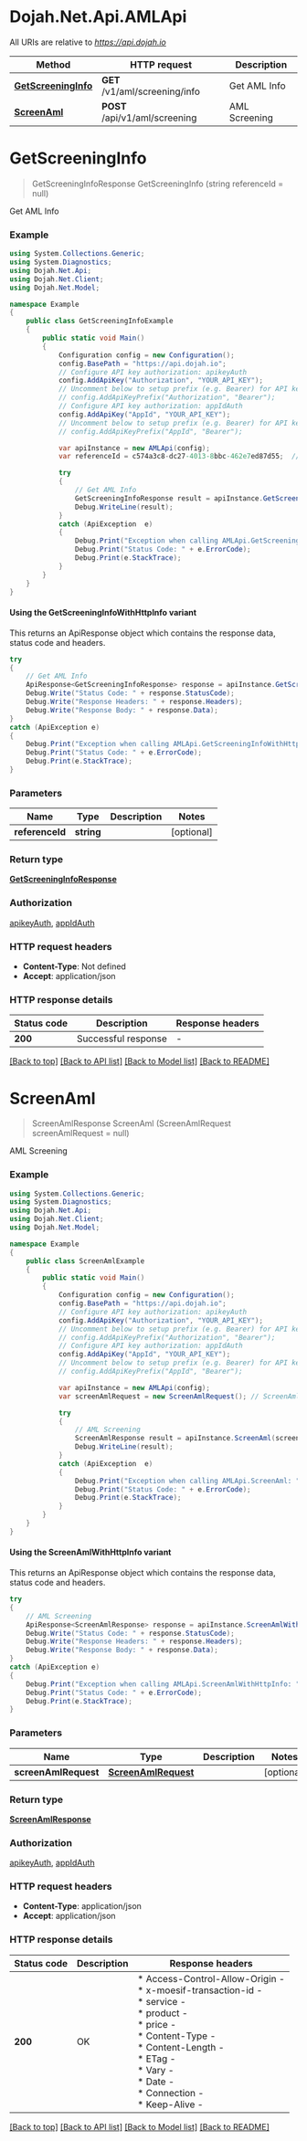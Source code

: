 # Dojah.Net.Api.AMLApi

All URIs are relative to *https://api.dojah.io*

| Method | HTTP request | Description |
|--------|--------------|-------------|
| [**GetScreeningInfo**](AMLApi.md#getscreeninginfo) | **GET** /v1/aml/screening/info | Get AML Info |
| [**ScreenAml**](AMLApi.md#screenaml) | **POST** /api/v1/aml/screening | AML Screening |

<a name="getscreeninginfo"></a>
# **GetScreeningInfo**
> GetScreeningInfoResponse GetScreeningInfo (string referenceId = null)

Get AML Info

### Example
```csharp
using System.Collections.Generic;
using System.Diagnostics;
using Dojah.Net.Api;
using Dojah.Net.Client;
using Dojah.Net.Model;

namespace Example
{
    public class GetScreeningInfoExample
    {
        public static void Main()
        {
            Configuration config = new Configuration();
            config.BasePath = "https://api.dojah.io";
            // Configure API key authorization: apikeyAuth
            config.AddApiKey("Authorization", "YOUR_API_KEY");
            // Uncomment below to setup prefix (e.g. Bearer) for API key, if needed
            // config.AddApiKeyPrefix("Authorization", "Bearer");
            // Configure API key authorization: appIdAuth
            config.AddApiKey("AppId", "YOUR_API_KEY");
            // Uncomment below to setup prefix (e.g. Bearer) for API key, if needed
            // config.AddApiKeyPrefix("AppId", "Bearer");

            var apiInstance = new AMLApi(config);
            var referenceId = c574a3c8-dc27-4013-8bbc-462e7ed87d55;  // string |  (optional) 

            try
            {
                // Get AML Info
                GetScreeningInfoResponse result = apiInstance.GetScreeningInfo(referenceId);
                Debug.WriteLine(result);
            }
            catch (ApiException  e)
            {
                Debug.Print("Exception when calling AMLApi.GetScreeningInfo: " + e.Message);
                Debug.Print("Status Code: " + e.ErrorCode);
                Debug.Print(e.StackTrace);
            }
        }
    }
}
```

#### Using the GetScreeningInfoWithHttpInfo variant
This returns an ApiResponse object which contains the response data, status code and headers.

```csharp
try
{
    // Get AML Info
    ApiResponse<GetScreeningInfoResponse> response = apiInstance.GetScreeningInfoWithHttpInfo(referenceId);
    Debug.Write("Status Code: " + response.StatusCode);
    Debug.Write("Response Headers: " + response.Headers);
    Debug.Write("Response Body: " + response.Data);
}
catch (ApiException e)
{
    Debug.Print("Exception when calling AMLApi.GetScreeningInfoWithHttpInfo: " + e.Message);
    Debug.Print("Status Code: " + e.ErrorCode);
    Debug.Print(e.StackTrace);
}
```

### Parameters

| Name | Type | Description | Notes |
|------|------|-------------|-------|
| **referenceId** | **string** |  | [optional]  |

### Return type

[**GetScreeningInfoResponse**](GetScreeningInfoResponse.md)

### Authorization

[apikeyAuth](../README.md#apikeyAuth), [appIdAuth](../README.md#appIdAuth)

### HTTP request headers

 - **Content-Type**: Not defined
 - **Accept**: application/json


### HTTP response details
| Status code | Description | Response headers |
|-------------|-------------|------------------|
| **200** | Successful response |  -  |

[[Back to top]](#) [[Back to API list]](../README.md#documentation-for-api-endpoints) [[Back to Model list]](../README.md#documentation-for-models) [[Back to README]](../README.md)

<a name="screenaml"></a>
# **ScreenAml**
> ScreenAmlResponse ScreenAml (ScreenAmlRequest screenAmlRequest = null)

AML Screening

### Example
```csharp
using System.Collections.Generic;
using System.Diagnostics;
using Dojah.Net.Api;
using Dojah.Net.Client;
using Dojah.Net.Model;

namespace Example
{
    public class ScreenAmlExample
    {
        public static void Main()
        {
            Configuration config = new Configuration();
            config.BasePath = "https://api.dojah.io";
            // Configure API key authorization: apikeyAuth
            config.AddApiKey("Authorization", "YOUR_API_KEY");
            // Uncomment below to setup prefix (e.g. Bearer) for API key, if needed
            // config.AddApiKeyPrefix("Authorization", "Bearer");
            // Configure API key authorization: appIdAuth
            config.AddApiKey("AppId", "YOUR_API_KEY");
            // Uncomment below to setup prefix (e.g. Bearer) for API key, if needed
            // config.AddApiKeyPrefix("AppId", "Bearer");

            var apiInstance = new AMLApi(config);
            var screenAmlRequest = new ScreenAmlRequest(); // ScreenAmlRequest |  (optional) 

            try
            {
                // AML Screening
                ScreenAmlResponse result = apiInstance.ScreenAml(screenAmlRequest);
                Debug.WriteLine(result);
            }
            catch (ApiException  e)
            {
                Debug.Print("Exception when calling AMLApi.ScreenAml: " + e.Message);
                Debug.Print("Status Code: " + e.ErrorCode);
                Debug.Print(e.StackTrace);
            }
        }
    }
}
```

#### Using the ScreenAmlWithHttpInfo variant
This returns an ApiResponse object which contains the response data, status code and headers.

```csharp
try
{
    // AML Screening
    ApiResponse<ScreenAmlResponse> response = apiInstance.ScreenAmlWithHttpInfo(screenAmlRequest);
    Debug.Write("Status Code: " + response.StatusCode);
    Debug.Write("Response Headers: " + response.Headers);
    Debug.Write("Response Body: " + response.Data);
}
catch (ApiException e)
{
    Debug.Print("Exception when calling AMLApi.ScreenAmlWithHttpInfo: " + e.Message);
    Debug.Print("Status Code: " + e.ErrorCode);
    Debug.Print(e.StackTrace);
}
```

### Parameters

| Name | Type | Description | Notes |
|------|------|-------------|-------|
| **screenAmlRequest** | [**ScreenAmlRequest**](ScreenAmlRequest.md) |  | [optional]  |

### Return type

[**ScreenAmlResponse**](ScreenAmlResponse.md)

### Authorization

[apikeyAuth](../README.md#apikeyAuth), [appIdAuth](../README.md#appIdAuth)

### HTTP request headers

 - **Content-Type**: application/json
 - **Accept**: application/json


### HTTP response details
| Status code | Description | Response headers |
|-------------|-------------|------------------|
| **200** | OK |  * Access-Control-Allow-Origin -  <br>  * x-moesif-transaction-id -  <br>  * service -  <br>  * product -  <br>  * price -  <br>  * Content-Type -  <br>  * Content-Length -  <br>  * ETag -  <br>  * Vary -  <br>  * Date -  <br>  * Connection -  <br>  * Keep-Alive -  <br>  |

[[Back to top]](#) [[Back to API list]](../README.md#documentation-for-api-endpoints) [[Back to Model list]](../README.md#documentation-for-models) [[Back to README]](../README.md)

